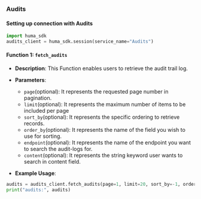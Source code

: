 ### Audits

#### Setting up connection with Audits

```python
import huma_sdk
audits_client = huma_sdk.session(service_name="Audits")
```

#### Function 1: `fetch_audits`

- **Description**: This Function enables users to retrieve the audit trail log.
- **Parameters**:
  - `page`(optional): It represents the requested page number in pagination.
  - `limit`(optional): It represents the maximum number of items to be included per page
  - `sort_by`(optional): It represents the specific ordering to retrieve records.
  - `order_by`(optional): It represents the name of the field you wish to use for sorting.
  - `endpoint`(optional): It represents the name of the endpoint you want to search the audit-logs for.
  - `content`(optional): It represents the string keyword user wants to search in content field.
 
- **Example Usage**:

```python
audits = audits_client.fetch_audits(page=1, limit=20, sort_by=-1, order_by="created_date", endpoint="<write name of the endpoint to search>", content="<write content to search>")
print("audits:", audits)
```